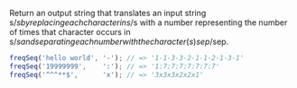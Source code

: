 Return an output string that translates an input string s/$s by replacing each character in s/$s with a number representing the number of times that character occurs in s/$s and separating each number with the character(s) sep/$sep.

``` javascript
freqSeq('hello world', '-'); // => '1-1-3-3-2-1-1-2-1-3-1'
freqSeq('19999999',    ':'); // => '1:7:7:7:7:7:7:7'
freqSeq('^^^**$',      'x'); // => '3x3x3x2x2x1'
```
